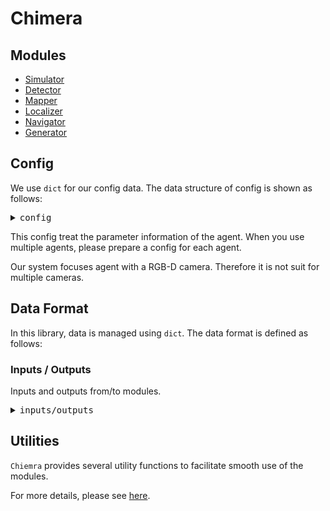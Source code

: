 # <b>Chimera</b>

## Modules

- [Simulator](./simulator/)
- [Detector](./detector/)
- [Mapper](./mapper/)
- [Localizer](./localizer/)
- [Navigator](./navigator/)
- [Generator](./generator/)

## Config

We use `dict` for our config data.
The data structure of config is shown as follows:

<pre>
<details><summary>config</summary> |
 |-- sampling_interval
 |-- agent
 |    |-- radius
 |    |-- height
 |    |-- action_type: "discrete" or "continuous"
 |    |-- foward_step_size
 |    |-- turn_angle
 |
 |-- rgb
 |    |-- width
 |    |-- height
 |    |-- hfov
 |    |-- position
 |
 |-- depth
 |    |-- width
 |    |-- height
 |    |-- hfov
 |    |-- position
 |    |-- min_depth
 |    |-- max_depth
 |
 |-- map2d
 |    |-- scale
 |    |-- size
 |
 |-- objects
 |    |-- names
 |    |-- conf_thresh
</details></pre>

This config treat the parameter information of the agent.
When you use multiple agents, please prepare a config for each agent.

Our system focuses agent with a RGB-D camera.
Therefore it is not suit for multiple cameras.

## Data Format

In this library, data is managed using `dict`.
The data format is defined as follows:

### Inputs / Outputs

Inputs and outputs from/to modules.

<pre>
<details><summary>inputs/outputs</summary> |
 |-- rgb: Tensor (batch, channel, height, width)
 |-- depth: Tensor (batch, 1, height, width)
 |-- position: Tensor (batch, 3) # 3d position (x, y, z) [m]
 |-- rotation: Tensor (batch, 4) # quaternion (w, x, y, z)
 |-- position2d: Tensor (batch, 2) # 2d position (x, y) [m]
 |-- rotation2d: Tensor (batch, 1) # 2d rotation (theta) [rad]
 |-- map2d: Tensor (batch, 1, height, width)
 |-- mapsem2d: Tensor (batch, channel, height, width) # channel is object category
 |-- pointcloud: Tensor (batch, num, 3) # points (x, y, z) [m]
 |-- action: Tensor (batch, 1) # discrete action (-1=fail, 0=done, 1=move forward, 2=turn left, 3=turn right, ...)
 |-- prev_action: Tensor (batch, 1) # discrete previous action
 |-- cmd_vel: Tensor (batch, 2) # velocity [m/s] and angle velocity [rad/s]
 |-- goal2d: Tensor (batch, 2) # range [m] and direction [rad]
 |-- goal2d_xy: Tensor (batch, 2) # 2d position of goal [m]
 |-- objects: dict
 |    |-- names: str[batch][names] # the name of object for each class
 |    |-- boxes: Tensor (batch, num, 6) # box on image (x, y, w, h, conf, class) [pix]
 |    |-- masks: Tensor (batch, num, height, width) # masks for each objects
 |    |-- position: Tensor(batch, num, 5) # 3d position (x, y, z, conf, class) [m]     
 |    |-- position2d: Tensor (batch, num, 4) # 2d position (x, y, conf, class) [m]
</details></pre>

## Utilities

`Chiemra` provides several utility functions to facilitate smooth use of the modules.

For more details, please see [here](./util/).
